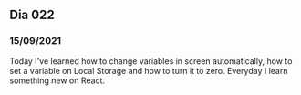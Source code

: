 ## Dia 022

### 15/09/2021

Today I've learned how to change variables in screen automatically, how to set a variable on Local Storage and how to turn it to zero. Everyday I learn something new on React.